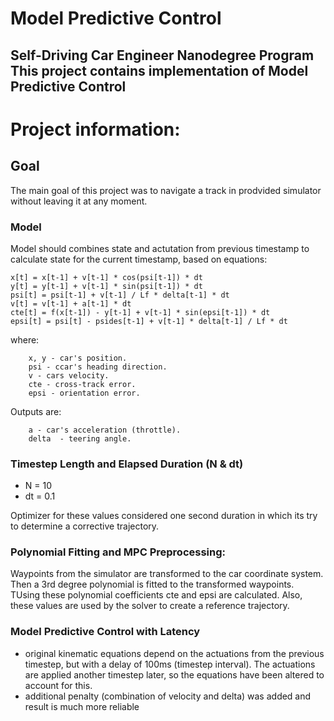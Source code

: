 # Model Predictive Control
Self-Driving Car Engineer Nanodegree Program
This project contains implementation of Model Predictive Control
---

# Project information:

## Goal
The main goal of this project was to navigate a track in prodvided simulator without leaving it at any moment.

### Model

Model should combines state and actutation from previous timestamp to calculate state for the current timestamp, based on equations:

```
x[t] = x[t-1] + v[t-1] * cos(psi[t-1]) * dt
y[t] = y[t-1] + v[t-1] * sin(psi[t-1]) * dt
psi[t] = psi[t-1] + v[t-1] / Lf * delta[t-1] * dt
v[t] = v[t-1] + a[t-1] * dt
cte[t] = f(x[t-1]) - y[t-1] + v[t-1] * sin(epsi[t-1]) * dt
epsi[t] = psi[t] - psides[t-1] + v[t-1] * delta[t-1] / Lf * dt
```

where:
```
    x, y - car's position.
    psi - ccar's heading direction.
    v - cars velocity.
    cte - cross-track error.
    epsi - orientation error.
```

Outputs are:
```
    a - car's acceleration (throttle).
    delta  - teering angle.
```

### Timestep Length and Elapsed Duration (N & dt)
+ N = 10
+ dt = 0.1

Optimizer  for these values considered one second duration in which its try to determine a corrective trajectory.


### Polynomial Fitting and MPC Preprocessing:
Waypoints from the simulator are transformed to the car coordinate system. Then a 3rd degree polynomial is fitted to the transformed waypoints. TUsing these polynomial coefficients cte and epsi are calculated. Also, these values are used by the solver to create a reference trajectory.

### Model Predictive Control with Latency

+  original kinematic equations depend on the actuations from the previous timestep, but with a delay of 100ms (timestep interval). The actuations are applied another timestep later, so the equations have been altered to account for this.
+ additional penalty (combination of velocity and delta) was added and result is much more reliable
